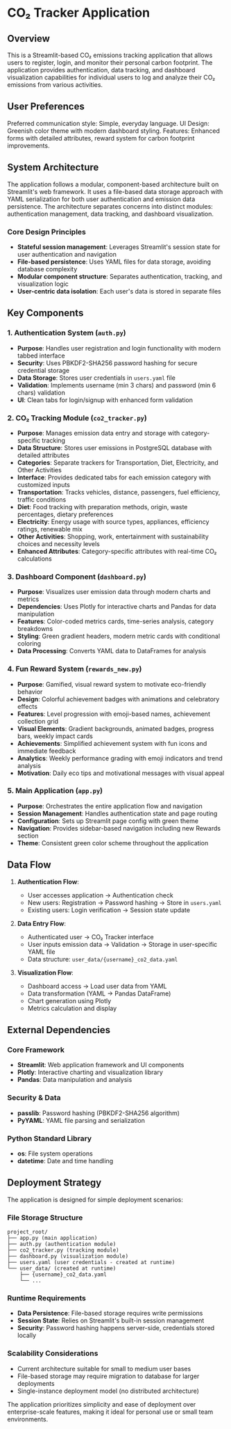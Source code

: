 # CO₂ Tracker Application

## Overview

This is a Streamlit-based CO₂ emissions tracking application that allows users to register, login, and monitor their personal carbon footprint. The application provides authentication, data tracking, and dashboard visualization capabilities for individual users to log and analyze their CO₂ emissions from various activities.

## User Preferences

Preferred communication style: Simple, everyday language.
UI Design: Greenish color theme with modern dashboard styling.
Features: Enhanced forms with detailed attributes, reward system for carbon footprint improvements.

## System Architecture

The application follows a modular, component-based architecture built on Streamlit's web framework. It uses a file-based data storage approach with YAML serialization for both user authentication and emission data persistence. The architecture separates concerns into distinct modules: authentication management, data tracking, and dashboard visualization.

### Core Design Principles
- **Stateful session management**: Leverages Streamlit's session state for user authentication and navigation
- **File-based persistence**: Uses YAML files for data storage, avoiding database complexity
- **Modular component structure**: Separates authentication, tracking, and visualization logic
- **User-centric data isolation**: Each user's data is stored in separate files

## Key Components

### 1. Authentication System (`auth.py`)
- **Purpose**: Handles user registration and login functionality with modern tabbed interface
- **Security**: Uses PBKDF2-SHA256 password hashing for secure credential storage
- **Data Storage**: Stores user credentials in `users.yaml` file
- **Validation**: Implements username (min 3 chars) and password (min 6 chars) validation
- **UI**: Clean tabs for login/signup with enhanced form validation

### 2. CO₂ Tracking Module (`co2_tracker.py`)
- **Purpose**: Manages emission data entry and storage with category-specific tracking
- **Data Structure**: Stores user emissions in PostgreSQL database with detailed attributes
- **Categories**: Separate trackers for Transportation, Diet, Electricity, and Other Activities
- **Interface**: Provides dedicated tabs for each emission category with customized inputs
- **Transportation**: Tracks vehicles, distance, passengers, fuel efficiency, traffic conditions
- **Diet**: Food tracking with preparation methods, origin, waste percentages, dietary preferences  
- **Electricity**: Energy usage with source types, appliances, efficiency ratings, renewable mix
- **Other Activities**: Shopping, work, entertainment with sustainability choices and necessity levels
- **Enhanced Attributes**: Category-specific attributes with real-time CO₂ calculations

### 3. Dashboard Component (`dashboard.py`)
- **Purpose**: Visualizes user emission data through modern charts and metrics
- **Dependencies**: Uses Plotly for interactive charts and Pandas for data manipulation
- **Features**: Color-coded metrics cards, time-series analysis, category breakdowns
- **Styling**: Green gradient headers, modern metric cards with conditional coloring
- **Data Processing**: Converts YAML data to DataFrames for analysis

### 4. Fun Reward System (`rewards_new.py`)
- **Purpose**: Gamified, visual reward system to motivate eco-friendly behavior
- **Design**: Colorful achievement badges with animations and celebratory effects
- **Features**: Level progression with emoji-based names, achievement collection grid
- **Visual Elements**: Gradient backgrounds, animated badges, progress bars, weekly impact cards
- **Achievements**: Simplified achievement system with fun icons and immediate feedback
- **Analytics**: Weekly performance grading with emoji indicators and trend analysis
- **Motivation**: Daily eco tips and motivational messages with visual appeal

### 5. Main Application (`app.py`)
- **Purpose**: Orchestrates the entire application flow and navigation
- **Session Management**: Handles authentication state and page routing
- **Configuration**: Sets up Streamlit page config with green theme
- **Navigation**: Provides sidebar-based navigation including new Rewards section
- **Theme**: Consistent green color scheme throughout the application

## Data Flow

1. **Authentication Flow**:
   - User accesses application → Authentication check
   - New users: Registration → Password hashing → Store in `users.yaml`
   - Existing users: Login verification → Session state update

2. **Data Entry Flow**:
   - Authenticated user → CO₂ Tracker interface
   - User inputs emission data → Validation → Storage in user-specific YAML file
   - Data structure: `user_data/{username}_co2_data.yaml`

3. **Visualization Flow**:
   - Dashboard access → Load user data from YAML
   - Data transformation (YAML → Pandas DataFrame)
   - Chart generation using Plotly
   - Metrics calculation and display

## External Dependencies

### Core Framework
- **Streamlit**: Web application framework and UI components
- **Plotly**: Interactive charting and visualization library
- **Pandas**: Data manipulation and analysis

### Security & Data
- **passlib**: Password hashing (PBKDF2-SHA256 algorithm)
- **PyYAML**: YAML file parsing and serialization

### Python Standard Library
- **os**: File system operations
- **datetime**: Date and time handling

## Deployment Strategy

The application is designed for simple deployment scenarios:

### File Storage Structure
```
project_root/
├── app.py (main application)
├── auth.py (authentication module)
├── co2_tracker.py (tracking module)
├── dashboard.py (visualization module)
├── users.yaml (user credentials - created at runtime)
└── user_data/ (created at runtime)
    ├── {username}_co2_data.yaml
    └── ...
```

### Runtime Requirements
- **Data Persistence**: File-based storage requires write permissions
- **Session State**: Relies on Streamlit's built-in session management
- **Security**: Password hashing happens server-side, credentials stored locally

### Scalability Considerations
- Current architecture suitable for small to medium user bases
- File-based storage may require migration to database for larger deployments
- Single-instance deployment model (no distributed architecture)

The application prioritizes simplicity and ease of deployment over enterprise-scale features, making it ideal for personal use or small team environments.